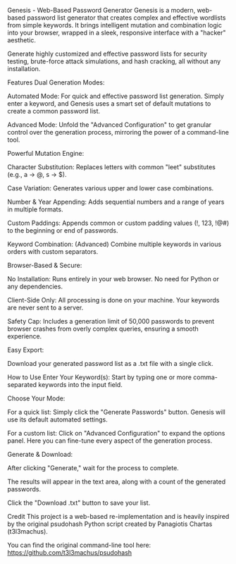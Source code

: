 Genesis - Web-Based Password Generator
Genesis is a modern, web-based password list generator that creates complex and effective wordlists from simple keywords. It brings intelligent mutation and combination logic into your browser, wrapped in a sleek, responsive interface with a "hacker" aesthetic.

Generate highly customized and effective password lists for security testing, brute-force attack simulations, and hash cracking, all without any installation.



Features
Dual Generation Modes:

Automated Mode: For quick and effective password list generation. Simply enter a keyword, and Genesis uses a smart set of default mutations to create a common password list.

Advanced Mode: Unfold the "Advanced Configuration" to get granular control over the generation process, mirroring the power of a command-line tool.

Powerful Mutation Engine:

Character Substitution: Replaces letters with common "leet" substitutes (e.g., a -> @, s -> $).

Case Variation: Generates various upper and lower case combinations.

Number & Year Appending: Adds sequential numbers and a range of years in multiple formats.

Custom Paddings: Appends common or custom padding values (!, 123, !@#) to the beginning or end of passwords.

Keyword Combination: (Advanced) Combine multiple keywords in various orders with custom separators.


Browser-Based & Secure:

No Installation: Runs entirely in your web browser. No need for Python or any dependencies.

Client-Side Only: All processing is done on your machine. Your keywords are never sent to a server.

Safety Cap: Includes a generation limit of 50,000 passwords to prevent browser crashes from overly complex queries, ensuring a smooth experience.

Easy Export:

Download your generated password list as a .txt file with a single click.

How to Use
Enter Your Keyword(s): Start by typing one or more comma-separated keywords into the input field.

Choose Your Mode:

For a quick list: Simply click the "Generate Passwords" button. Genesis will use its default automated settings.

For a custom list: Click on "Advanced Configuration" to expand the options panel. Here you can fine-tune every aspect of the generation process.

Generate & Download:

After clicking "Generate," wait for the process to complete.

The results will appear in the text area, along with a count of the generated passwords.

Click the "Download .txt" button to save your list.


Credit
This project is a web-based re-implementation and is heavily inspired by the original psudohash Python script created by Panagiotis Chartas (t3l3machus).

You can find the original command-line tool here:
https://github.com/t3l3machus/psudohash
